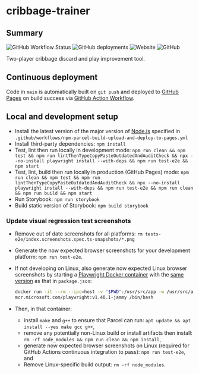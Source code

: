 # cribbage-trainer

## Summary

![GitHub Workflow Status](https://img.shields.io/github/actions/workflow/status/markafitzgerald1/cribbage-trainer/npm-parcel-build-upload-and-deploy-to-pages.yml?label=build%2Bdeploy&style=plastic)
![GitHub deployments](https://img.shields.io/github/deployments/markafitzgerald1/cribbage-trainer/github-pages?label=deploy&style=plastic)
![Website](https://img.shields.io/website?label=webapp%20site&style=plastic&url=https%3A%2F%2Fmarkafitzgerald1.github.io%2Fcribbage-trainer%2F)
![GitHub](https://img.shields.io/github/license/markafitzgerald1/cribbage-trainer?style=plastic)

Two-player cribbage discard and play improvement tool.

## Continuous deployment

Code in `main` is automatically built on `git push` and deployed to [GitHub
Pages](https://markafitzgerald1.github.io/cribbage-trainer/) on build success
via [GitHub Action Workflow](https://github.com/markafitzgerald1/cribbage-trainer/actions/workflows/npm-parcel-build-upload-and-deploy-to-pages.yml).

## Local and development setup

- Install the latest version of the major version of [Node.js](https://nodejs.org/en/)
  specified in `.github/workflows/npm-parcel-build-upload-and-deploy-to-pages.yml`
- Install third-party dependencies: `npm install`
- Test, lint then run locally in development mode: `npm run clean && npm test &&
npm run lintThenTypeCopyPasteOutdatedAndAuditCheck && npx --no-install
playwright install --with-deps && npm run test-e2e && npm start`
- Test, lint, build then run locally in production (GitHub Pages) mode: `npm run
clean && npm test && npm run lintThenTypeCopyPasteOutdatedAndAuditCheck && npx
--no-install playwright install --with-deps && npm run test-e2e && npm run
clean && npm run build && npm start`
- Run Storybook: `npm run storybook`
- Build static version of Storybook: `npm build storybook`

### Update visual regression test screenshots

- Remove out of date screenshots for all platforms: `rm tests-e2e/index.screenshots.spec.ts-snapshots/*.png`
- Generate the now expected browser screenshots for your development platform: `npm
run test-e2e`.
- If not developing on Linux, also generate now expected Linux browser
  screenshots by starting a [Playwright Docker container](https://playwright.dev/docs/docker#pull-the-image)
  with the [same version](https://mcr.microsoft.com/en-us/product/playwright/tags)
  as that in `package.json`:

  ```sh
  docker run -it --rm --ipc=host -v "$PWD":/usr/src/app -w /usr/src/app \
  mcr.microsoft.com/playwright:v1.40.1-jammy /bin/bash
  ```

- Then, in that container:
  - install `make` and `g++` to ensure that Parcel can run:
    `apt update && apt install --yes make gcc g++`,
  - remove any potentially non-Linux build or install artifacts then install:
    `rm -rf node_modules && npm run clean && npm install`,
  - generate now expected browser screenshots on Linux (required for GitHub
    Actions continuous integration to pass): `npm run test-e2e`, and
  - Remove Linux-specific build output: `rm -rf node_modules`.
